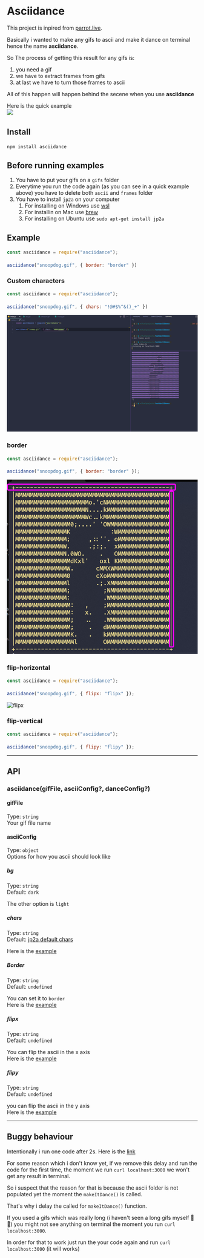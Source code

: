 # Asciidance

This project is inpired from [parrot.live](https://github.com/hugomd/parrot.live).  

Basically i wanted to make any gifs to ascii and make it dance on terminal hence the name **asciidance**.  

So The process of getting this result for any gifs is:  

1. you need a gif
2. we have to extract frames from gifs
3. at last we have to turn those frames to ascii

All of this happen will happen behind the secene when you use **asciidance**  

Here is the quick example  
![](./tutorial//quick-example.gif)  

## Install

```bash
npm install asciidance
```

## Before running examples

1. You have to put your gifs on a `gifs` folder  
2. Everytime you run the code again (as you can see in a quick example above) you have to delete both `ascii` and `frames` folder  
3. You have to install `jp2a` on your computer
   1. For installing on Windows use [wsl](https://docs.microsoft.com/en-us/windows/wsl/install)
   2. For installin on Mac use [brew](https://formulae.brew.sh/formula/jp2a)
   3. For installing on Ubuntu use `sudo apt-get install jp2a`

## Example

```js
const asciidance = require("asciidance");

asciidance("snoopdog.gif", { border: "border" })
```

### Custom characters  

```js
const asciidance = require("asciidance");

asciidance("snoopdog.gif", { chars: "!@#$%^&()_+" })
```

![custom-chars](tutorial/custom-chars.png)  

### border

```js
const asciidance = require("asciidance");

asciidance("snoopdog.gif", { border: "border" });
```

![boder](tutorial/border.png)

### flip-horizontal


```js
const asciidance = require("asciidance");

asciidance("snoopdog.gif", { flipx: "flipx" });
```

![flipx](tutorial/flipx.gif)


### flip-vertical

```js
const asciidance = require("asciidance");

asciidance("snoopdog.gif", { flipy: "flipy" });
```




---

## API

### asciidance(gifFile, asciiConfig?, danceConfig?)  

#### gifFile  

Type: `string`  
Your gif file name

#### asciiConfig

Type: `object`  
Options for how you ascii should look like  

##### bg

Type: `string`  
Default: `dark`  

The other option is `light`

##### chars

Type: `string`  
Default: [jp2a default chars](https://csl.name/jp2a/)  

Here is the [example](#Custom-characters)  

##### Border

Type: `string`  
Default: `undefined`  

You can set it to `border`  
Here is the [example](#border)  

##### flipx

Type: `string`  
Default: `undefined`  

You can flip the ascii in the x axis  
Here is the [example](#flip-horizontal)


##### flipy

Type: `string`  
Default: `undefined`  

you can flip the ascii in the y axis  
Here is the [example](#flip-vertical)

---

## Buggy behaviour

Intentionally i run one code after 2s. Here is the [link](https://github.com/DanielCodex/asciidance/blob/071add85490b1a6551eefec6e78115c0a105b938/index.js#L46)  

For some reason which i don't know yet, if we remove this delay and run the code for the first time, the moment we run `curl localhost:3000` we won't get any result in terminal.  

So i suspect that the reason for that is because the ascii folder is not populated yet the moment the `makeItDance()` is called.  

That's why i delay the called for `makeItDance()` function.  

If you used a gifs which was really long (i haven't seen a long gifs myself 🤔😂) you might not see anything on terminal the moment you run `curl localhost:3000`.  

In order for that to work just run the your code again and run `curl localhost:3000` (it will works)
